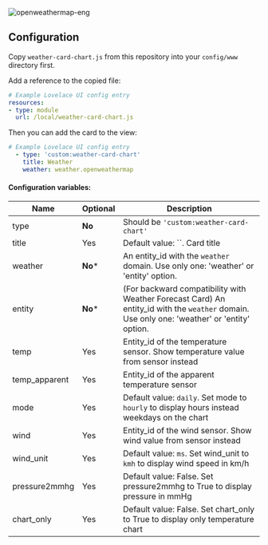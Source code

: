 ![openweathermap-eng](https://user-images.githubusercontent.com/33804747/50649716-d987f880-0fa8-11e9-9608-93aa8b2857f4.png)

## Configuration

Copy `weather-card-chart.js` from this repository into your `config/www` directory first.

Add a reference to the copied file:
```yaml
# Example Lovelace UI config entry
resources:
- type: module
  url: /local/weather-card-chart.js
```
Then you can add the card to the view:
```yaml
# Example Lovelace UI config entry
  - type: 'custom:weather-card-chart'
    title: Weather
    weather: weather.openweathermap
```

#### Configuration variables:

| Name     | Optional | Description                                                                                        |
| -------- | -------- | -------------------------------------------------------------------------------------------------- |
| type     | **No**   | Should be `'custom:weather-card-chart'`                                                            |
| title    | Yes   | Default value: ``. Card title                                                                                         |
| weather  | **No***   | An entity_id with the `weather` domain. Use only one: 'weather' or 'entity' option.                                                             |
| entity  | **No***   | (For backward compatibility with Weather Forecast Card) An entity_id with the `weather` domain. Use only one: 'weather' or 'entity' option.                                                             |
| temp     | Yes      | Entity_id of the temperature sensor. Show temperature value from sensor instead                    |
| temp_apparent | Yes      | Entity_id of the apparent temperature sensor                                                  |
| mode     | Yes      | Default value: `daily`. Set mode to `hourly` to display hours instead weekdays on the chart        |
| wind    | Yes      | Entity_id of the wind sensor. Show wind value from sensor instead                                  |
| wind_unit | Yes      | Default value: `ms`. Set wind_unit to `kmh` to display wind speed in km/h        |
| pressure2mmhg | Yes      | Default value: False. Set pressure2mmhg to True to display pressure in mmHg        |
| chart_only | Yes      | Default value: False. Set chart_only to True to display only temperature chart        |

